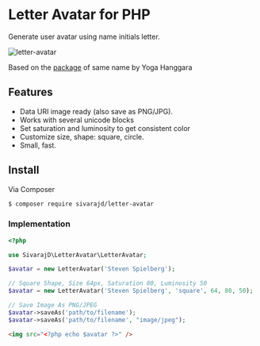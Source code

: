 # Letter Avatar for PHP

Generate user avatar using name initials letter.

![letter-avatar](https://cloud.githubusercontent.com/assets/618412/12192012/835c7488-b60d-11e5-9276-d06f42d11a86.png)

Based on the [package](https://github.com/yohang88/letter-avatar) of same name by Yoga Hanggara

## Features

* Data URI image ready (also save as PNG/JPG).
* Works with several unicode blocks
* Set saturation and luminosity to get consistent color
* Customize size, shape: square, circle.
* Small, fast.

## Install

Via Composer

``` bash
$ composer require sivarajd/letter-avatar
```

### Implementation

``` php
<?php

use SivarajD\LetterAvatar\LetterAvatar;

$avatar = new LetterAvatar('Steven Spielberg');

// Square Shape, Size 64px, Saturation 80, Luminosity 50
$avatar = new LetterAvatar('Steven Spielberg', 'square', 64, 80, 50);

// Save Image As PNG/JPEG
$avatar->saveAs('path/to/filename');
$avatar->saveAs('path/to/filename', "image/jpeg");

```

``` html
<img src="<?php echo $avatar ?>" />
```
